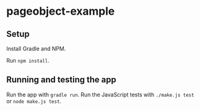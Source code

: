 pageobject-example
==================

Setup
-----

Install Gradle and NPM.

Run `npm install`.

Running and testing the app
---------------------------

Run the app with `gradle run`.
Run the JavaScript tests with `./make.js test` or `node make.js test`.

